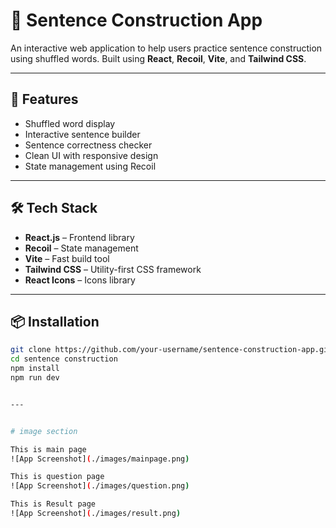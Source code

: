 # 📘 Sentence Construction App

An interactive web application to help users practice sentence construction using shuffled words. Built using **React**, **Recoil**, **Vite**, and **Tailwind CSS**.

---

## 🚀 Features

- Shuffled word display
- Interactive sentence builder
- Sentence correctness checker
- Clean UI with responsive design
- State management using Recoil

---

## 🛠️ Tech Stack

- **React.js** – Frontend library
- **Recoil** – State management
- **Vite** – Fast build tool
- **Tailwind CSS** – Utility-first CSS framework
- **React Icons** – Icons library

---



## 📦 Installation

```bash
git clone https://github.com/your-username/sentence-construction-app.git
cd sentence construction
npm install
npm run dev


---


# image section

This is main page
![App Screenshot](./images/mainpage.png)

This is question page
![App Screenshot](./images/question.png)

This is Result page
![App Screenshot](./images/result.png)


